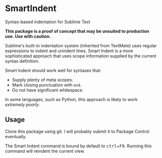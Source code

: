 # SmartIndent
Syntax-based indentation for Sublime Text

**This package is a proof of concept that may be unsuited to production use. Use with caution.**

Sublime's built-in indentation system (inherited from TextMate) uses regular expressions to indent and unindent lines. Smart Indent is a more sophisticated approach that uses scope information supplied by the current syntax definition.

Smart Indent should work well for syntaxes that:

- Supply plenty of meta scopes.
- Mark closing punctuation with `end`.
- Do not have significant whitespace.

In some languages, such as Python, this approach is likely to work *extremely poorly*.

## Usage

Clone this package using git. I will probably submit it to Package Control eventually.

The Smart Indent command is bound by default to <kbd>ctrl</kbd>+<kbd>F9</kbd>. Running this command will reindent the current view.